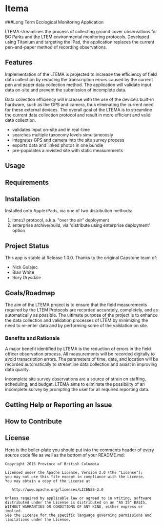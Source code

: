 # ltema

###Long Term Ecological Monitoring Application

LTEMA streamlines the process of collecting ground cover observations for BC Parks and the LTEM environmental monitoring protocols. Developed using Titanium and targeting the iPad, the application replaces the current pen-and-paper method of recording observations.

## Features

Implementation of the LTEMA is projected to increase the efficiency of field data collection by reducing the transcription errors caused by the current pen and paper data collection method.  The application will validate input data on-site and prevent the submission of incomplete data.  

Data collection efficiency will increase with the use of the device’s built-in hardware, such as the GPS and camera, thus eliminating the current need for these external devices.  The overall goal of the LTEMA is to streamline the current data collection protocol and result in more efficient and valid data collection. 

* validates input on-site and in real-time
* searches multiple taxonomy levels simultaneously
* integrates GPS and camera into the site survey process
* exports data and linked photos in one bundle
* pre-populates a revisted site with static measurements

## Usage

## Requirements

## Installation
Installed onto Apple iPads, via one of two distribution methods:
1. itms:// protocol, a.k.a. "over the air" deployment
2. enterprise archive/build, via 'distribute using enterprise deployment' option

## Project Status
This app is stable at Release 1.0.0.   Thanks to the original Capstone team of:
* Nick Gulajec
* Blair White
* Rory Drysdale

## Goals/Roadmap

The aim of the LTEMA project is to ensure that the field measurements required by the LTEM Protocols are recorded accurately, completely, and as automatically as possible.  The ultimate purpose of the project is to enhance the data collection and validation processes of LTEM by minimizing the need to re-enter data and by performing some of the validation on site.

### Benefits and Rationale
A major benefit identified by LTEMA is the reduction of errors in the field officer observation process.  All measurements will be recorded digitally to avoid transcription errors. The parameters of time, date, and location will be recorded automatically to streamline data collection and assist in improving data quality.  

Incomplete site survey observations are a source of strain on staffing, scheduling, and budget.  LTEMA aims to eliminate the possibility of an incomplete survey by prompting the user for all required reporting data.

## Getting Help or Reporting an Issue

## How to Contribute

## License

Here is the boiler-plate you should put into the comments header of every source
 code file as well as the bottom of your README.md:

    Copyright 2015 Province of British Columbia

    Licensed under the Apache License, Version 2.0 (the "License");
    you may not use this file except in compliance with the License.
    You may obtain a copy of the License at

       http://www.apache.org/licenses/LICENSE-2.0

    Unless required by applicable law or agreed to in writing, software
    distributed under the License is distributed on an "AS IS" BASIS,
    WITHOUT WARRANTIES OR CONDITIONS OF ANY KIND, either express or implied.
    See the License for the specific language governing permissions and
    limitations under the License.
